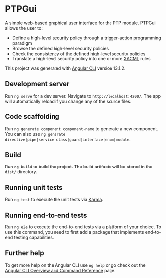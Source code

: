 # PTPGui

A simple web-based graphical user interface for the PTP module. PTPGui allows the user to:
- Define a high-level security policy through a trigger-action programming paradigm
- Browse the defined high-level security policies
- Check the consistency of the defined high-level security policies
- Translate a high-level security policy into one or more [XACML](https://www.oasis-open.org/committees/tc_home.php?wg_abbrev=xacml) rules

This project was generated with [Angular CLI](https://github.com/angular/angular-cli) version 13.1.2.

## Development server

Run `ng serve` for a dev server. Navigate to `http://localhost:4200/`. The app will automatically reload if you change any of the source files.

## Code scaffolding

Run `ng generate component component-name` to generate a new component. You can also use `ng generate directive|pipe|service|class|guard|interface|enum|module`.

## Build

Run `ng build` to build the project. The build artifacts will be stored in the `dist/` directory.

## Running unit tests

Run `ng test` to execute the unit tests via [Karma](https://karma-runner.github.io).

## Running end-to-end tests

Run `ng e2e` to execute the end-to-end tests via a platform of your choice. To use this command, you need to first add a package that implements end-to-end testing capabilities.

## Further help

To get more help on the Angular CLI use `ng help` or go check out the [Angular CLI Overview and Command Reference](https://angular.io/cli) page.
